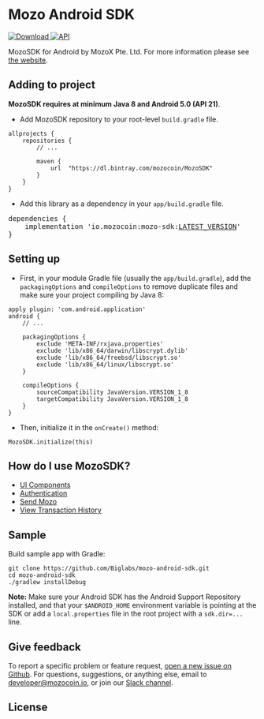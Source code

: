 # Mozo Android SDK
[ ![Download](https://api.bintray.com/packages/mozocoin/MozoSDK/mozo-sdk/images/download.svg) ](https://bintray.com/mozocoin/MozoSDK/mozo-sdk/_latestVersion) [![API](https://img.shields.io/badge/API-21%2B-brightgreen.svg?style=flat)](https://android-arsenal.com/api?level=21)

MozoSDK for Android by MozoX Pte. Ltd.
For more information please see [the website][1].

## Adding to project
**MozoSDK requires at minimum Java 8 and Android 5.0 (API 21)**.
* Add MozoSDK repository to your root-level `build.gradle` file.
```
allprojects {
    repositories {
        // ...

        maven {
            url  "https://dl.bintray.com/mozocoin/MozoSDK"
        }
    }
}
```

* Add this library as a dependency in your `app/build.gradle` file.
<pre>
dependencies {
    implementation 'io.mozocoin:mozo-sdk:<a href="https://bintray.com/mozocoin/MozoSDK/mozo-sdk/_latestVersion" title="Latest version">LATEST_VERSION</a>'
}
</pre>

## Setting up
* First, in your module Gradle file (usually the `app/build.gradle`), add the `packagingOptions` and `compileOptions` to remove duplicate files and make sure your project compiling by Java 8:
```
apply plugin: 'com.android.application'
android {
    // ...
    
    packagingOptions {
        exclude 'META-INF/rxjava.properties'
        exclude 'lib/x86_64/darwin/libscrypt.dylib'
        exclude 'lib/x86_64/freebsd/libscrypt.so'
        exclude 'lib/x86_64/linux/libscrypt.so'
    }
    
    compileOptions {
        sourceCompatibility JavaVersion.VERSION_1_8
        targetCompatibility JavaVersion.VERSION_1_8
    }
}
```

* Then, initialize it in the `onCreate()` method:
```
MozoSDK.initialize(this)
```

## How do I use MozoSDK?

* [UI Components][2]
* [Authentication][3]
* [Send Mozo][4]
* [View Transaction History][5]

## Sample
Build sample app with Gradle:
```
git clone https://github.com/Biglabs/mozo-android-sdk.git
cd mozo-android-sdk
./gradlew installDebug
```
**Note:** Make sure your Android SDK has the Android Support Repository installed, and that your `$ANDROID_HOME` environment variable is pointing at the SDK or add a `local.properties` file in the root project with a `sdk.dir=...` line.

## Give feedback
To report a specific problem or feature request, [open a new issue on Github][6]. For questions, suggestions, or anything else, email to developer@mozocoin.io, or join our [Slack channel][7].

## License

[1]: https://mozocoin.io/
[2]: https://github.com/Biglabs/mozo-android-sdk/wiki/1.-UI-Components
[3]: https://github.com/Biglabs/mozo-android-sdk/wiki/2.-Authentication
[4]: https://github.com/Biglabs/mozo-android-sdk/wiki/3.-Send-Mozo
[5]: https://github.com/Biglabs/mozo-android-sdk/wiki/4.-Transaction-History
[6]: https://github.com/Biglabs/mozo-android-sdk/issues
[7]: https://mozocoin.slack.com
